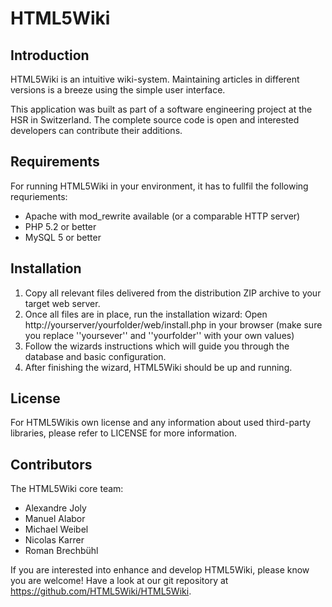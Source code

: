 HTML5Wiki
=========

Introduction
------------
HTML5Wiki is an intuitive wiki-system. Maintaining articles in different versions is a breeze using the simple user interface.

This application was built as part of a software engineering project at the HSR in Switzerland. The complete source code is open and interested developers can contribute their additions.


Requirements
------------
For running HTML5Wiki in your environment, it has to fullfil the following requriements:
* Apache with mod_rewrite available (or a comparable HTTP server)
* PHP 5.2 or better
* MySQL 5 or better


Installation
------------
1. Copy all relevant files delivered from the distribution ZIP archive to your target web server.
2. Once all files are in place, run the installation wizard: Open http://yourserver/yourfolder/web/install.php in your browser (make sure you replace ''yoursever'' and ''yourfolder'' with your own values)
3. Follow the wizards instructions which will guide you through the database and basic configuration.
4. After finishing the wizard, HTML5Wiki should be up and running.

License
-------
For HTML5Wikis own license and any information about used third-party libraries, please refer to LICENSE for more information.


Contributors
------------
The HTML5Wiki core team:
* Alexandre Joly
* Manuel Alabor
* Michael Weibel
* Nicolas Karrer
* Roman Brechbühl

If you are interested into enhance and develop HTML5Wiki, please know you are welcome! Have a look at our git repository at https://github.com/HTML5Wiki/HTML5Wiki.
